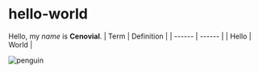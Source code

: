 # hello-world
Hello, my *name* is **Cenovial**.
| Term | Definition |
| ------ | ------ |
| Hello | World |

![penguin](https://www.lovethispic.com/uploaded_images/150748-Baby-Penguin.jpg)
